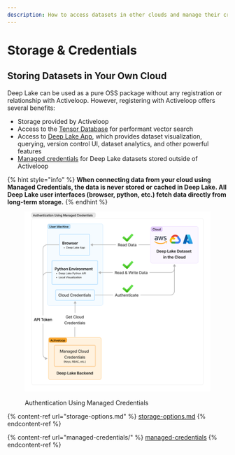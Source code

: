 ```yaml
---
description: How to access datasets in other clouds and manage their credentials.
---
```


# Storage & Credentials

## Storing Datasets in Your Own Cloud

Deep Lake can be used as a pure OSS package without any registration or relationship with Activeloop. However, registering with Activeloop offers several benefits:

* Storage provided by Activeloop
* Access to the [Tensor Database](../performance-features/managed-database/) for performant vector search
* Access to [Deep Lake App](https://app.activeloop.ai/), which provides dataset visualization, querying, version control UI, dataset analytics, and other powerful features
* [Managed credentials](managed-credentials/) for Deep Lake datasets stored outside of Activeloop

{% hint style="info" %}
**When connecting data from your cloud using Managed Credentials, the data is never stored or cached in Deep Lake. All Deep Lake user interfaces (browser, python, etc.) fetch data directly from long-term storage.**
{% endhint %}

<figure><img src="../.gitbook/assets/Authentication_With_Managed_Creds.png" alt=""><figcaption><p>Authentication Using Managed Credentials</p></figcaption></figure>

{% content-ref url="storage-options.md" %}
[storage-options.md](storage-options.md)
{% endcontent-ref %}

{% content-ref url="managed-credentials/" %}
[managed-credentials](managed-credentials/)
{% endcontent-ref %}

